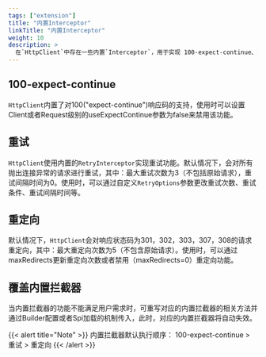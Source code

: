 ```yaml
---
tags: ["extension"]
title: "内置Interceptor"
linkTitle: "内置Interceptor"
weight: 10
description: >
  在`HttpClient`中存在一些内置`Interceptor`，用于实现 100-expect-continue、重试、重定向 等功能。
---
```

## 100-expect-continue
`HttpClient`内置了对100("expect-continue")响应码的支持，使用时可以设置Client或者Request级别的useExpectContinue参数为false来禁用该功能。
## 重试
`HttpClient`使用内置的`RetryInterceptor`实现重试功能。默认情况下，会对所有抛出连接异常的请求进行重试，其中：最大重试次数为3（不包括原始请求），重试间隔时间为0。使用时，可以通过自定义`RetryOptions`参数更改重试次数、重试条件、重试间隔时间等。
## 重定向
默认情况下，`HttpClient`会对响应状态码为301，302，303，307，308的请求重定向，其中：最大重定向次数为5（不包含原始请求）。使用时，可以通过maxRedirects更新重定向次数或者禁用（maxRedirects=0）重定向功能。
## 覆盖内置拦截器
当内置拦截器的功能不能满足用户需求时，可重写对应的内置拦截器的相关方法并通过Builder配置或者Spi加载的机制传入，此时，对应的内置拦截器将自动失效。

{{< alert title="Note" >}}
内置拦截器默认执行顺序： 100-expect-continue > 重试 > 重定向
{{< /alert >}}
